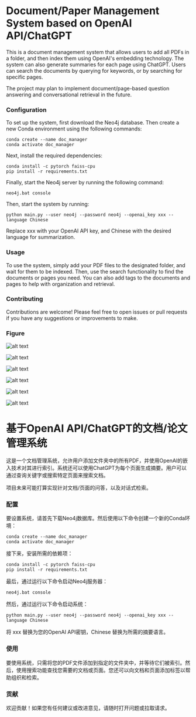 # Document/Paper Management System based on OpenAI API/ChatGPT

This is a document management system that allows users to add all PDFs in a folder, and then index them using OpenAI's embedding technology. The system can also generate summaries for each page using ChatGPT. Users can search the documents by querying for keywords, or by searching for specific pages.

The project may plan to implement document/page-based question answering and conversational retrieval in the future.

### Configuration

To set up the system, first download the Neo4j database. Then create a new Conda environment using the following commands:

```
conda create --name doc_manager
conda activate doc_manager
```

Next, install the required dependencies:

```
conda install -c pytorch faiss-cpu
pip install -r requirements.txt
```

Finally, start the Neo4j server by running the following command:

```neo4j.bat console```

Then, start the system by running:

```python main.py --user neo4j --password neo4j --openai_key xxx --language Chinese```

Replace xxx with your OpenAI API key, and Chinese with the desired language for summarization.

### Usage

To use the system, simply add your PDF files to the designated folder, and wait for them to be indexed. Then, use the search functionality to find the documents or pages you need. You can also add tags to the documents and pages to help with organization and retrieval.

### Contributing

Contributions are welcome! Please feel free to open issues or pull requests if you have any suggestions or improvements to make.

### Figure

![alt text](fig/fig1.png)

![alt text](fig/fig2.png)

![alt text](fig/fig3.png)

![alt text](fig/fig4.png)

![alt text](fig/fig5.png)

![alt text](fig/fig6.png)

# 基于OpenAI API/ChatGPT的文档/论文管理系统

这是一个文档管理系统，允许用户添加文件夹中的所有PDF，并使用OpenAI的嵌入技术对其进行索引。系统还可以使用ChatGPT为每个页面生成摘要。用户可以通过查询关键字或搜索特定页面来搜索文档。

项目未来可能打算实现针对文档/页面的问答，以及对话式检索。

### 配置

要设置系统，请首先下载Neo4j数据库。然后使用以下命令创建一个新的Conda环境：

```
conda create --name doc_manager
conda activate doc_manager
```

接下来，安装所需的依赖项：

```
conda install -c pytorch faiss-cpu
pip install -r requirements.txt
```

最后，通过运行以下命令启动Neo4j服务器：

```neo4j.bat console```

然后，通过运行以下命令启动系统：

```python main.py --user neo4j --password neo4j --openai_key xxx --language Chinese```

将 xxx 替换为您的OpenAI API密钥，Chinese 替换为所需的摘要语言。

### 使用

要使用系统，只需将您的PDF文件添加到指定的文件夹中，并等待它们被索引。然后，使用搜索功能查找您需要的文档或页面。您还可以向文档和页面添加标签以帮助组织和检索。

### 贡献

欢迎贡献！如果您有任何建议或改进意见，请随时打开问题或拉取请求。
